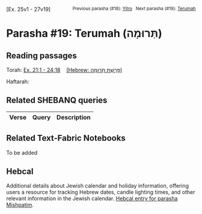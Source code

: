 [Ex. 25v1 - 27v19]
<span style="float: right;"><sup>Previous parasha (#18): <a href="../17%20-%20Yitro/README.md#start">Yitro</a> &nbsp;&nbsp;Next parasha (#19): <a href="../19%20-%20Terumah/README.md#start">Terumah</a></sup></span>

# Parasha #19: Terumah (תְּרוּמָה)

## Reading passages

Torah: [Ex. 21:1 - 24:18](https://www.stepbible.org/?q=version=NASB2020|reference=Ex.21:1-24:18&options=HNVUG) &nbsp;&nbsp; [(Hebrew: פָּרָשַׁת תְּרוּמָה)](https://tikkun.io/#/p/mishpatim)<br>

Haftarah: 

## Related SHEBANQ queries

Verse | Query | Description
--- | --- | --- 


## Related Text-Fabric Notebooks

To be added

## Hebcal

Additional details about Jewish calendar and holiday information, offering users a resource for tracking Hebrew dates, candle lighting times, and other relevant information in the Jewish calendar. [Hebcal entry for parasha Mishpatim](https://www.hebcal.com/sedrot/mispatim).
